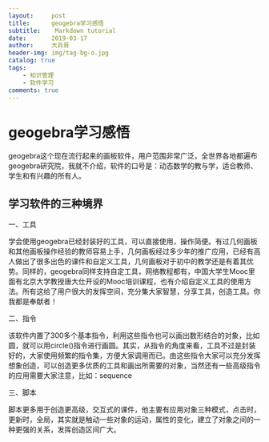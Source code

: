 ```yaml
---
layout:     post
title:      geogebra学习感悟
subtitle:    Markdown tutorial
date:       2019-03-17
author:     大兵哥
header-img: img/tag-bg-o.jpg
catalog: true
tags:
    - 知识管理
    - 软件学习
comments: true
---
```


# geogebra学习感悟

geogebra这个现在流行起来的画板软件，用户范围非常广泛，全世界各地都遍布geogebra研究院，我就不介绍，软件的口号是：动态数学的教与学，适合教师、学生和有兴趣的所有人。

## 学习软件的三种境界

  一、工具

  学会使用geogebra已经封装好的工具，可以直接使用，操作简便。有过几何画板和其他画板操作经验的教师容易上手，几何画板经过多少年的推广应用，已经有高人做出了很多出色的课件和自定义工具，几何画板对于初中的教学还是有着其优势。同样的，geogebra同样支持自定工具，网络教程都有，中国大学生Mooc里面有北京大学教授唐大仕开设的Mooc培训课程，也有介绍自定义工具的使用方法。所有这给了用户很大的发挥空间，充分集大家智慧，分享工具，创造工具。你我都是奉献者！

  二、指令

该软件内置了300多个基本指令，利用这些指令也可以画出数形结合的对象，比如圆，就可以用circle()指令进行画圆。其实，从指令的角度来看，工具不过是封装好的，大家使用频繁的指令集，方便大家调用而已。由这些指令大家可以充分发挥想象创造，可以创造更多优质的工具和画出所需要的对象，当然还有一些高级指令的应用需要大家注意，比如：sequence

 三、脚本

脚本更多用于创造更高级，交互式的课件，他主要有应用对象三种模式，点击时，更新时，全局，其实就是触动一些对象的运动，属性的变化，建立了对象之间的一种更强的关系，发挥创造区间广大。



